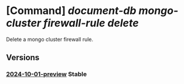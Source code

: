 # [Command] _document-db mongo-cluster firewall-rule delete_

Delete a mongo cluster firewall rule.

## Versions

### [2024-10-01-preview](/Resources/mgmt-plane/L3N1YnNjcmlwdGlvbnMve30vcmVzb3VyY2Vncm91cHMve30vcHJvdmlkZXJzL21pY3Jvc29mdC5kb2N1bWVudGRiL21vbmdvY2x1c3RlcnMve30vZmlyZXdhbGxydWxlcy97fQ==/2024-10-01-preview.xml) **Stable**

<!-- mgmt-plane /subscriptions/{}/resourcegroups/{}/providers/microsoft.documentdb/mongoclusters/{}/firewallrules/{} 2024-10-01-preview -->
